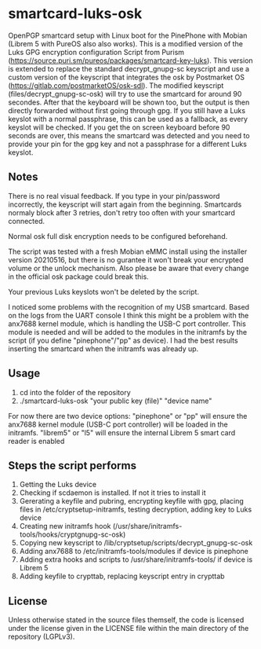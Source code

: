 # smartcard-luks-osk

OpenPGP smartcard setup with Linux boot for the PinePhone with Mobian (Librem 5 with PureOS also also works).
This is a modified version of the Luks GPG encryption configuration Script from Purism (https://source.puri.sm/pureos/packages/smartcard-key-luks). This version is extended to replace the standard decrypt_gnupg-sc keyscript and use a custom version of the keyscript that integrates the osk by Postmarket OS (https://gitlab.com/postmarketOS/osk-sdl).
The modified keyscript (files/decrypt_gnupg-sc-osk) will try to use the smartcard for around 90 secondes. After that the keyboard will be shown too, but the output is then directly forwarded without first going through gpg. If you still have a Luks keyslot with a normal passphrase, this can be used as a fallback, as every keyslot will be checked. If you get the on screen keyboard before 90 seconds are over, this means the smartcard was detected and you need to provide your pin for the gpg key and not a passphrase for a different Luks keyslot.

## Notes

There is no real visual feedback. If you type in your pin/password incorrectly, the keyscript will start again from the beginning. 
Smartcards normaly block after 3 retries, don't retry too often with your smartcard connected. 

Normal osk full disk encryption needs to be configured beforehand.

The script was tested with a fresh Mobian eMMC install using the installer version 20210516, but there is no gurantee it won't break your encrypted volume or the unlock mechanism.
Also please be aware that every change in the official osk package could break this.

Your previous Luks keyslots won't be deleted by the script.

I noticed some problems with the recognition of my USB smartcard. Based on the logs from the UART console I think this might be a problem with the anx7688 kernel module, which is handling the USB-C port controller. This module is needed and will be added to the modules in the initramfs by the script (if you define "pinephone"/"pp" as device). I had the best results inserting the smartcard when the initramfs was already up. 

## Usage

1. cd into the folder of the repository
2. ./smartcard-luks-osk "your public key (file)" "device name"

For now there are two device options:
"pinephone" or "pp" will ensure the anx7688 kernel module (USB-C port controller) will be loaded in the initramfs.
"librem5" or "l5" will ensure the internal Librem 5 smart card reader is enabled

## Steps the script performs

1. Getting the Luks device
2. Checking if scdaemon is installed. If not it tries to install it
3. Gererating a keyfile and pubring, encrypting keyfile with gpg, placing files in /etc/cryptsetup-initramfs, testing decryption, adding key to Luks device
5. Creating new initramfs hook (/usr/share/initramfs-tools/hooks/cryptgnupg-sc-osk)
6. Copying new keyscript to /lib/cryptsetup/scripts/decrypt_gnupg-sc-osk
7. Adding anx7688 to /etc/initramfs-tools/modules if device is pinephone
8. Adding extra hooks and scripts to /usr/share/initramfs-tools/ if device is Librem 5
9. Adding keyfile to crypttab, replacing keyscript entry in crypttab

## License

Unless otherwise stated in the source files themself, the code is licensed under the license given in the LICENSE file within the main directory of the repository (LGPLv3). 
